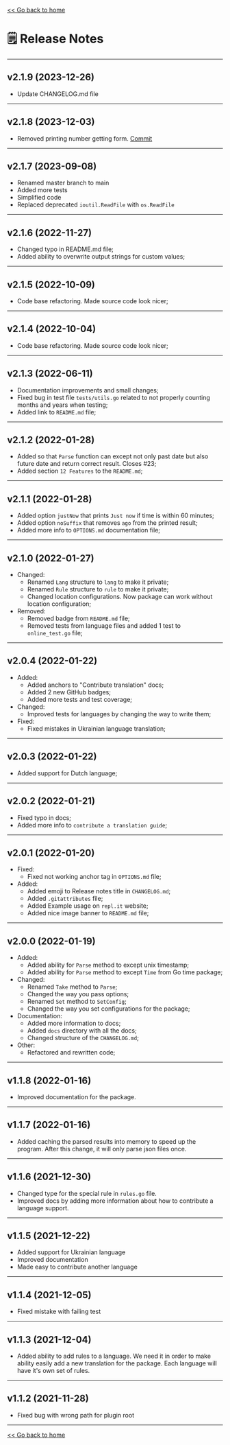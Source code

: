 [<< Go back to home](https://github.com/SerhiiCho/timeago/blob/master/README.md)

# 🗒 Release Notes

----

## v2.1.9 (2023-12-26)

- Update CHANGELOG.md file

----

## v2.1.8 (2023-12-03)

- Removed printing number getting form. [Commit](https://github.com/SerhiiCho/timeago/commit/52b312ad4a64c7ca9ef0d08e0920986c69ae610e)

----

## v2.1.7 (2023-09-08)

- Renamed master branch to main
- Added more tests
- Simplified code
- Replaced deprecated `ioutil.ReadFile` with `os.ReadFile`

----

## v2.1.6 (2022-11-27)

- Changed typo in README.md file;
- Added ability to overwrite output strings for custom values;

----

## v2.1.5 (2022-10-09)

- Code base refactoring. Made source code look nicer;

----

## v2.1.4 (2022-10-04)

- Code base refactoring. Made source code look nicer;

----

## v2.1.3 (2022-06-11)

- Documentation improvements and small changes;
- Fixed bug in test file `tests/utils.go` related to not properly counting months and years when testing;
- Added link to `README.md` file;

----

## v2.1.2 (2022-01-28)

- Added so that `Parse` function can except not only past date but also future date and return correct result. Closes #23;
- Added section `12 Features` to the `README.md`;

----

## v2.1.1 (2022-01-28)

- Added option `justNow` that prints `Just now` if time is within 60 minutes;
- Added option `noSuffix` that removes `ago` from the printed result;
- Added more info to `OPTIONS.md` documentation file;

----

## v2.1.0 (2022-01-27)

- Changed:
    - Renamed `Lang` structure to `lang` to make it private;
    - Renamed `Rule` structure to `rule` to make it private;
    - Changed location configurations. Now package can work without location configuration;
- Removed:
    - Removed badge from `README.md` file;
    - Removed tests from language files and added 1 test to `online_test.go` file;

----

## v2.0.4 (2022-01-22)

- Added:
    - Added anchors to "Contribute translation" docs;
    - Added 2 new GitHub badges;
    - Added more tests and test coverage;
- Changed:
    - Improved tests for languages by changing the way to write them;
- Fixed:
    - Fixed mistakes in Ukrainian language translation;

----

## v2.0.3 (2022-01-22)

- Added support for Dutch language;

----

## v2.0.2 (2022-01-21)

- Fixed typo in docs;
- Added more info to `contribute a translation guide`;

----

## v2.0.1 (2022-01-20)

- Fixed:
    - Fixed not working anchor tag in `OPTIONS.md` file;
- Added:
    - Added emoji to Release notes title in `CHANGELOG.md`;
    - Added `.gitattributes` file;
    - Added Example usage on `repl.it` website;
    - Added nice image banner to `README.md` file;

----

## v2.0.0 (2022-01-19)

- Added:
    - Added ability for `Parse` method to except unix timestamp;
    - Added ability for `Parse` method to except `Time` from Go time package;
- Changed:
    - Renamed `Take` method to `Parse`;
    - Changed the way you pass options;
    - Renamed `Set` method to `SetConfig`;
    - Changed the way you set configurations for the package;
- Documentation:
    - Added more information to docs;
    - Added `docs` directory with all the docs;
    - Changed structure of the `CHANGELOG.md`;
- Other:
    - Refactored and rewritten code;

----

## v1.1.8 (2022-01-16)

- Improved documentation for the package.

----

## v1.1.7 (2022-01-16)

- Added caching the parsed results into memory to speed up the program. After this change, it will only parse json files once.

----

## v1.1.6 (2021-12-30)

- Changed type for the special rule in `rules.go` file.
- Improved docs by adding more information about how to contribute a language support.

----

## v1.1.5 (2021-12-22)

- Added support for Ukrainian language
- Improved documentation
- Made easy to contribute another language

----

## v1.1.4 (2021-12-05)

- Fixed mistake with failing test

----

## v1.1.3 (2021-12-04)

- Added ability to add rules to a language. We need it in order to make ability easily add a new translation for the package. Each language will have it's own set of rules.

----

## v1.1.2 (2021-11-28)

- Fixed bug with wrong path for plugin root

----

[<< Go back to home](https://github.com/SerhiiCho/timeago/blob/master/README.md)